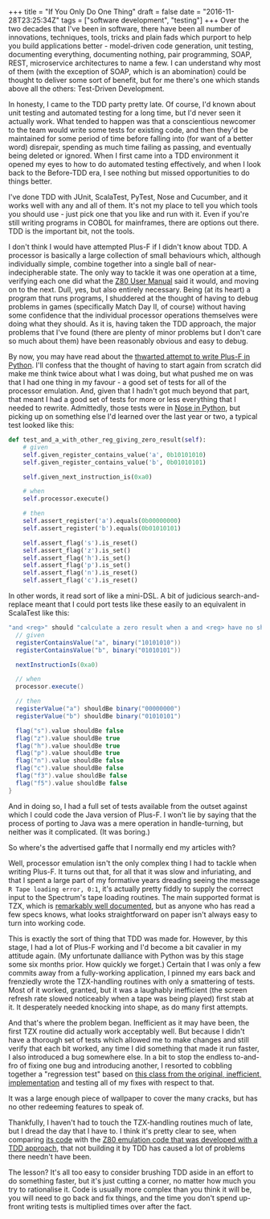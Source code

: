 +++
title = "If You Only Do One Thing"
draft = false
date = "2016-11-28T23:25:34Z"
tags = ["software development", "testing"]
+++
Over the two decades that I've been in software, there have been all number of innovations, techniques, tools,
tricks and plain fads which purport to help you build applications better - model-driven code generation, unit testing,
documenting everything, documenting nothing, pair programming, SOAP, REST, microservice architectures to name a few.
I can understand why most of them (with the exception of SOAP, which is an abomination) could be thought to deliver
some sort of benefit, but for me there's one which stands above all the others: Test-Driven Development.

In honesty, I came to the TDD party pretty late. Of course, I'd known about unit testing and automated testing for a
long time, but I'd never seen it actually work. What tended to happen was that a conscientious newcomer to the team
would write some tests for existing code, and then they'd be maintained for some period of time before falling into
(for want of a better word) disrepair, spending as much time failing as passing, and eventually being deleted or ignored.
When I first came into a TDD environment it opened my eyes to how to do automated testing effectively, and when I look
back to the Before-TDD era, I see nothing but missed opportunities to do things better.

I've done TDD with JUnit, ScalaTest, PyTest, Nose and Cucumber, and it works well with any and all of them. It's not
my place to tell you which tools you should use - just pick one that you like and run with it. Even if you're still
writing programs in COBOL for mainframes, there are options out there. TDD is the important bit, not the tools.

I don't think I would have attempted Plus-F if I didn't know about TDD. A processor is basically a large collection of
small behaviours which, although individually simple, combine together into a single ball of near-indecipherable state.
The only way to tackle it was one operation at a time, verifying each one did what the [Z80 User Manual](http://www.z80.info/zip/z80cpu_um.pdf)
said it would, and moving on to the next. Dull, yes, but also entirely necessary. Being (at its heart) a program that
runs programs, I shuddered at the thought of having to debug problems in games (specifically Match Day II, of course)
without having some confidence that the individual processor operations themselves were doing what they should. As it
is, having taken the TDD approach, the major problems that I've found (there are plenty of minor problems but I don't
care so much about them) have been reasonably obvious and easy to debug.

By now, you may have read about the [thwarted attempt to write Plus-F in Python](../fundamentals). I'll confess that
the thought of having to start again from scratch did make me think twice about what I was doing, but what pushed me on
was that I had one thing in my favour - a good set of tests for all of the processor emulation. And, given that I hadn't
got much beyond that part, that meant I had a good set of tests for more or less everything that I needed to rewrite.
Admittedly, those tests were in [Nose in Python](https://nose.readthedocs.io/en/latest/), but picking up on something
else I'd learned over the last year or two, a typical test looked like this:

```python
def test_and_a_with_other_reg_giving_zero_result(self):
    # given
    self.given_register_contains_value('a', 0b10101010)
    self.given_register_contains_value('b', 0b01010101)

    self.given_next_instruction_is(0xa0)

    # when
    self.processor.execute()

    # then
    self.assert_register('a').equals(0b00000000)
    self.assert_register('b').equals(0b01010101)

    self.assert_flag('s').is_reset()
    self.assert_flag('z').is_set()
    self.assert_flag('h').is_set()
    self.assert_flag('p').is_set()
    self.assert_flag('n').is_reset()
    self.assert_flag('c').is_reset()
```

In other words, it read sort of like a mini-DSL. A bit of judicious search-and-replace meant that I could port tests
like these easily to an equivalent in ScalaTest like this:

```scala
"and <reg>" should "calculate a zero result when a and <reg> have no shared bits" in new Machine {
  // given
  registerContainsValue("a", binary("10101010"))
  registerContainsValue("b", binary("01010101"))

  nextInstructionIs(0xa0)

  // when
  processor.execute()

  // then
  registerValue("a") shouldBe binary("00000000")
  registerValue("b") shouldBe binary("01010101")

  flag("s").value shouldBe false
  flag("z").value shouldBe true
  flag("h").value shouldBe true
  flag("p").value shouldBe true
  flag("n").value shouldBe false
  flag("c").value shouldBe false
  flag("f3").value shouldBe false
  flag("f5").value shouldBe false
}
```

And in doing so, I had a full set of tests available from the outset against which I could code the Java version of
Plus-F. I won't lie by saying that the process of porting to Java was a mere operation in handle-turning, but neither
was it complicated. (It was boring.)

So where's the advertised gaffe that I normally end my articles with?

Well, processor emulation isn't the only complex thing I had to tackle when writing Plus-F. It turns out that, for all
that it was slow and infuriating, and that I spent a large part of my formative years dreading seeing the message
`R Tape loading error, 0:1`, it's actually pretty fiddly to supply the correct input to the Spectrum's tape loading
routines. The main supported format is TZX, which is [remarkably well documented](http://www.worldofspectrum.org/TZXformat.html),
but as anyone who has read a few specs knows, what looks straightforward on paper isn't always easy to turn into working
code.

This is exactly the sort of thing that TDD was made for. However, by this stage, I had a lot of Plus-F working and I'd
become a bit cavalier in my attitude again. (My unfortunate dalliance with Python was by this stage some six months
prior. How quickly we forget.) Certain that I was only a few commits away from a fully-working application, I pinned
my ears back and frenziedly wrote the TZX-handling routines with only a smattering of tests. Most of it worked, granted,
but it was a laughably inefficient (the screen refresh rate slowed noticeably when a tape was being played) first stab
at it. It desperately needed knocking into shape, as do many first attempts.

And that's where the problem began. Inefficient as it may have been, the first TZX routine did actually work acceptably
well. But because I didn't have a thorough set of tests which allowed me to make changes and still verify that each bit
worked, any time I did something that made it run faster, I also introduced a bug somewhere else. In a bit to stop the
endless to-and-fro of fixing one bug and introducing another, I resorted to cobbling together a "regression test" based
on [this class from the original, inefficient, implementation](https://github.com/alangibson27/plus-f/blob/master/plus-f/src/test/java/com/socialthingy/plusf/tape/ReferenceVariableSpeedBlock.java)
and testing all of my fixes with respect to that.

It was a large enough piece of wallpaper to cover the many cracks, but has no other redeeming features to speak of.

Thankfully, I haven't had to touch the TZX-handling routines much of late, but I dread the day that I have to. I think
it's pretty clear to see, when comparing [its code](https://github.com/alangibson27/plus-f/tree/master/plus-f/src/main/java/com/socialthingy/plusf/tape)
with the [Z80 emulation code that was developed with a TDD approach](https://github.com/alangibson27/plus-f/tree/master/plus-f/src/main/java/com/socialthingy/plusf/z80),
that not building it by TDD has caused a lot of problems there needn't have been.

The lesson? It's all too easy to consider brushing TDD aside in an effort to do something faster, but it's just cutting
a corner, no matter how much you try to rationalise it. Code is usually more complex than you think it will be, you will
need to go back and fix things, and the time you don't spend up-front writing tests is multiplied times over after the
fact.